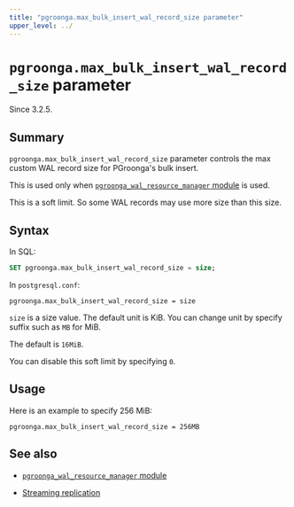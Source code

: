 ```yaml
---
title: "pgroonga.max_bulk_insert_wal_record_size parameter"
upper_level: ../
---
```


# `pgroonga.max_bulk_insert_wal_record_size` parameter

Since 3.2.5.

## Summary

`pgroonga.max_bulk_insert_wal_record_size` parameter controls the max custom WAL record size for PGroonga's bulk insert.

This is used only when [`pgroonga_wal_resource_manager` module][pgroonga-wal-resource-manager] is used.

This is a soft limit. So some WAL records may use more size than this size.

## Syntax

In SQL:

```sql
SET pgroonga.max_bulk_insert_wal_record_size = size;
```

In `postgresql.conf`:

```text
pgroonga.max_bulk_insert_wal_record_size = size
```

`size` is a size value. The default unit is KiB. You can change unit by specify suffix such as `MB` for MiB.

The default is `16MiB`.

You can disable this soft limit by specifying `0`.

## Usage

Here is an example to specify 256 MiB:

```text
pgroonga.max_bulk_insert_wal_record_size = 256MB
```

## See also

  * [`pgroonga_wal_resource_manager` module][pgroonga-wal-resource-manager]

  * [Streaming replication][streaming-replication]

[pgroonga-wal-resource-manager]:../modules/pgroonga-wal-resource-manager.html

[streaming-replication]:../streaming-replication.html
